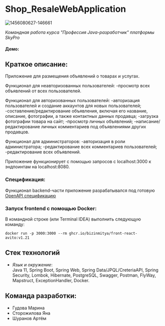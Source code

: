 # Shop_ResaleWebApplication
![1456080627-146661](https://github.com/BuenosDiasGente/Shop_ResaleWebApplication/assets/123076580/c7e56ffa-8061-439a-9547-a95278e58bd2)

_Командная работа курса "Профессия  Java-разработчик" платформы SkyPro_

#### Демо:

## **Краткое описание:**
Приложение для размещения объявлений о товарах и услугах.

Функционал для неавторизованных пользователей:
-просмотр всех объявлений от всех пользователей.

Функционал для авторизованных пользователей:
-авторизация пользователей и создание аккаунтов для новых пользователей;
-составление/редактирование объявления, включая его название, описание, фотографии, а также контактных данных продавца;
-загрузка фотографии товара на сайт;
-просмотр личных объявлений;
-написание/редактирование личных комментариев под объявлениями других продавцов.

Функционал для администраторов:
-авторизация в роли администратора;
-редактирование всех комментариев пользователей;
-редактирование всех объявлений.

Приложение функционирует с помощью запросов с localhost:3000 к эндпоинтам на localhost:8080.

### **Спецификация:**
Функционал backend-части приложение разрабатывался под готовую [OpenAPI спецификацию](https://github.com/BizinMitya/front-react-avito/blob/v1.21/openapi.yaml)

### **Запуск frontend c помощью Docker:**
 В командной строке (или Terminal IDEA) выполнить следующую команду:<br>
 
`docker run -p 3000:3000 --rm ghcr.io/bizinmitya/front-react-avito:v1.21`

## **Стек технологий**

- _Язык и окружение_: <br>
Java 11, Spring Boot, Spring Web, Spring Data/JPQL/CreteriaAPI, Spring Security, Lombok, Hibernate, PostgreSQL, Swagger, Postman, FlyWay, Mapstruct, ExceptionHandler, Docker.

## Команда разработки:

- Гудова Марина
- Сторожилова Яна
- Шуранов Артём



